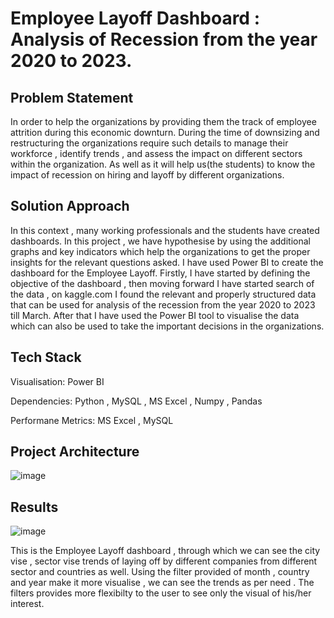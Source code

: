 # Employee Layoff Dashboard : Analysis of Recession from the year 2020 to 2023.

## Problem Statement
In order to help the organizations by providing them the track of employee attrition during this economic downturn. During the time of downsizing and restructuring the organizations require such details to manage their workforce , identify trends , and assess the impact on different sectors within the organization. As well as it will help us(the students) to know the impact of recession on hiring and layoff by different organizations.

## Solution Approach
In this context , many working professionals and the students have created dashboards. In this project , we have hypothesise by using the additional graphs and key indicators which help the organizations to get the proper insights for the relevant questions asked. I have used Power BI to create the dashboard for the Employee Layoff. Firstly, I have started by defining the objective of the dashboard , then moving forward I have started search of the data , on kaggle.com I found the relevant and properly structured data that can be used for analysis of the recession from the year 2020 to 2023 till March. After that I have used the Power BI tool to visualise the data which can also be used to take the important decisions in the organizations.   

## Tech Stack
Visualisation: Power BI

Dependencies: Python , MySQL , MS Excel , Numpy , Pandas

Performane Metrics: MS Excel , MySQL

## Project Architecture

![image](https://github.com/harshvardhan0303/Employee_Layoff/assets/91109131/1a6074df-7265-4d73-8430-c4b807da0841)

##   Results

![image](https://github.com/harshvardhan0303/Employee_Layoff/assets/91109131/615ebb3a-8e97-4a2d-ae8f-545fff828257)

This is the Employee Layoff dashboard , through which we can see the city vise , sector vise trends of laying off by different companies from different sector and countries as well. Using the filter provided of month , country and year make it more visualise , we can see the trends as per need . The filters provides more flexibilty to the user to see only the visual of his/her interest.
